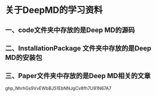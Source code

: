 # 关于DeepMD的学习资料

## 一、code文件夹中存放的是Deep MD的源码



## 二、InstallationPackage 文件夹中存放的是Deep MD的安装包



## 三、Paper文件夹中存放的是Deep MD相关的文章



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
